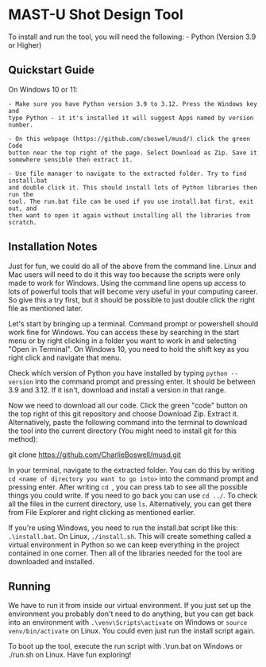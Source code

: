 MAST-U Shot Design Tool
=======================

To install and run the tool, you will need the following:
    - Python (Version 3.9 or Higher)


Quickstart Guide
----------------

On Windows 10 or 11:

    - Make sure you have Python version 3.9 to 3.12. Press the Windows key and
    type Python - it it's installed it will suggest Apps named by version number.

    - On this webpage (https://github.com/cboswel/musd/) click the green Code
    button near the top right of the page. Select Download as Zip. Save it 
    somewhere sensible then extract it.

    - Use file manager to navigate to the extracted folder. Try to find install.bat
    and double click it. This should install lots of Python libraries then run the
    tool. The run.bat file can be used if you use install.bat first, exit out, and
    then want to open it again without installing all the libraries from scratch.


Installation Notes
------------------

Just for fun, we could do all of the above from the command line. Linux and Mac users will need to do it this way too because the scripts were only made to work for Windows. Using the command line opens up access to lots of powerful tools that will become very useful in your computing career. So give this a try first, but it should be possible to just double click the right file as mentioned later.

Let's start by bringing up a terminal. Command prompt or powershell should work fine for Windows. You can access these by searching in the start menu or by right clicking in a folder you want to work in and selecting "Open in Terminal". On Windows 10, you need to hold the shift key as you right click and navigate that menu.

Check which version of Python you have installed by typing `python --version` into the command prompt and pressing enter. It should be between 3.9 and 3.12. If it isn't, download and install a version in that range.

Now we need to download all our code. Click the green "code" button on the top right of this git repository and choose Download Zip. Extract it. Alternatively, paste the following command into the terminal to download the tool into the current directory (You might need to install git for this method):

git clone https://github.com/CharlieBoswell/musd.git

In your terminal, navigate to the extracted folder. You can do this by writing `cd <name of directory you want to go into>` into the command prompt and pressing enter. After writing `cd `, you can press tab to see all the possible things you could write. If you need to go back you can use `cd ../`. To check all the files in the current directory, use `ls`. Alternatively, you can get there from File Explorer and right clicking as mentioned earlier.

If you're using Windows, you need to run the install.bat script like this: `.\install.bat`. On Linux, `./install.sh`. This will create something called a virtual environment in Python so we can keep everything in the project contained in one corner. Then all of the libraries needed for the tool are downloaded and installed.

Running
-------

We have to run it from inside our virtual environment. If you just set up the environment you probably don't need to do anything, but you can get back into an environment with `.\venv\Scripts\activate` on Windows or `source venv/bin/activate` on Linux. You could even just run the install script again.

To boot up the tool, execute the run script with .\run.bat on Windows or ./run.sh on Linux. Have fun exploring!
